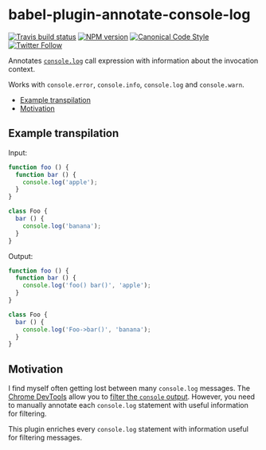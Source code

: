# babel-plugin-annotate-console-log

[![Travis build status](http://img.shields.io/travis/gajus/babel-plugin-annotate-console-log/master.svg?style=flat-square)](https://travis-ci.org/gajus/babel-plugin-annotate-console-log)
[![NPM version](http://img.shields.io/npm/v/babel-plugin-annotate-console-log.svg?style=flat-square)](https://www.npmjs.org/package/babel-plugin-annotate-console-log)
[![Canonical Code Style](https://img.shields.io/badge/code%20style-canonical-blue.svg?style=flat-square)](https://github.com/gajus/canonical)
[![Twitter Follow](https://img.shields.io/twitter/follow/kuizinas.svg?style=social&label=Follow)](https://twitter.com/kuizinas)

Annotates [`console.log`](https://developer.mozilla.org/en-US/docs/Web/API/Console/log) call expression with information about the invocation context.

Works with `console.error`, `console.info`, `console.log` and `console.warn`.

* [Example transpilation](#example-transpilation)
* [Motivation](#motivation)

## Example transpilation

Input:

```js
function foo () {
  function bar () {
    console.log('apple');
  }
}

class Foo {
  bar () {
    console.log('banana');
  }
}
```

Output:

```js
function foo () {
  function bar () {
    console.log('foo() bar()', 'apple');
  }
}

class Foo {
  bar () {
    console.log('Foo->bar()', 'banana');
  }
}
```

## Motivation

I find myself often getting lost between many `console.log` messages. The [Chrome DevTools](https://developers.google.com/web/tools/chrome-devtools/) allow you to [filter the `console` output](https://developers.google.com/web/tools/chrome-devtools/console/#filtering_the_console_output). However, you need to manually annotate each `console.log` statement with useful information for filtering.

This plugin enriches every `console.log` statement with information useful for filtering messages.
